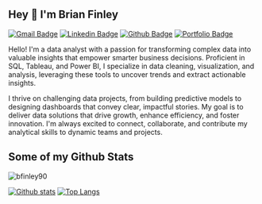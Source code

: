 ## Hey 👋 I'm Brian Finley
[![Gmail Badge](https://img.shields.io/badge/-bfinleyunt@gmail.com-c14438?style=flat&logo=Gmail&logoColor=white&link=mailto:bfinleyunt@gmail.com)](mailto:bfinleyunt@gmail.com) 
[![Linkedin Badge](https://img.shields.io/badge/-linkedin.com/in/brian-finley-86749015b/-0072b1?style=flat&logo=Linkedin&logoColor=white&link=https://www.linkedin.com/in/brian-finley-86749015b//)](https://www.linkedin.com/in/brian-finley-86749015b//) [![Github Badge](https://img.shields.io/badge/-bfinley90-grey?style=flat&logo=github&logoColor=white&link=https://github.com/bfinley90/)](https://www.github.com/bfinley90/) [![Portfolio Badge](https://img.shields.io/badge/portfolio-web-blue?style=flat&link=https://github.com/bfinley90/)](https://github.com/bfinley90/) <p align='left'>Hello! I'm a data analyst with a passion for transforming complex data into valuable insights that empower smarter business decisions. Proficient in SQL, Tableau, and Power BI, I specialize in data cleaning, visualization, and analysis, leveraging these tools to uncover trends and extract actionable insights.

I thrive on challenging data projects, from building predictive models to designing dashboards that convey clear, impactful stories. My goal is to deliver data solutions that drive growth, enhance efficiency, and foster innovation. I'm always excited to connect, collaborate, and contribute my analytical skills to dynamic teams and projects.</p>
## Some of my Github Stats
<p align=left> <img src=https://komarev.com/ghpvc/?username=bfinley90 alt=bfinley90 /> </p>

[![Github stats](https://github-readme-stats.vercel.app/api?username=bfinley90_icons=true&include_all_commits=true)](https://github.com/bfinley90/github-readme-stats)
[![Top Langs](https://github-readme-stats.vercel.app/api/top-langs/?username=bfinley90&layout=compact)](https://github.com/bfinley90/github-readme-stats)

<!--
**bfinley90/bfinley90** is a ✨ _special_ ✨ repository because its `README.md` (this file) appears on your GitHub profile.
[readme.txt](https://github.com/user-attachments/files/17693070/readme.txt)

Here are some ideas to get you started:

- 🔭 I’m currently working on ...
- 🌱 I’m currently learning ...
- 👯 I’m looking to collaborate on ...
- 🤔 I’m looking for help with ...
- 💬 Ask me about ...
- 📫 How to reach me: ...
- 😄 Pronouns: ...
- ⚡ Fun fact: ...
-->
